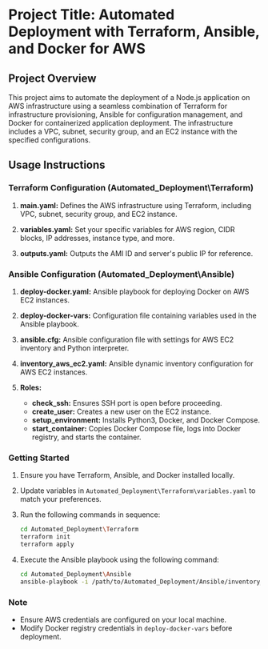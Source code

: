 # Project Title: Automated Deployment with Terraform, Ansible, and Docker for AWS

## Project Overview

This project aims to automate the deployment of a Node.js application on AWS infrastructure using a seamless combination of Terraform for infrastructure provisioning, Ansible for configuration management, and Docker for containerized application deployment. The infrastructure includes a VPC, subnet, security group, and an EC2 instance with the specified configurations.

## Usage Instructions

### Terraform Configuration (Automated_Deployment\Terraform)

1. **main.yaml:** Defines the AWS infrastructure using Terraform, including VPC, subnet, security group, and EC2 instance.

2. **variables.yaml:** Set your specific variables for AWS region, CIDR blocks, IP addresses, instance type, and more.

3. **outputs.yaml:** Outputs the AMI ID and server's public IP for reference.

### Ansible Configuration (Automated_Deployment\Ansible)

1. **deploy-docker.yaml:** Ansible playbook for deploying Docker on AWS EC2 instances.

2. **deploy-docker-vars:** Configuration file containing variables used in the Ansible playbook.

3. **ansible.cfg:** Ansible configuration file with settings for AWS EC2 inventory and Python interpreter.

4. **inventory_aws_ec2.yaml:** Ansible dynamic inventory configuration for AWS EC2 instances.

5. **Roles:**
    - **check_ssh:** Ensures SSH port is open before proceeding.
    - **create_user:** Creates a new user on the EC2 instance.
    - **setup_environment:** Installs Python3, Docker, and Docker Compose.
    - **start_container:** Copies Docker Compose file, logs into Docker registry, and starts the container.

### Getting Started

1. Ensure you have Terraform, Ansible, and Docker installed locally.

2. Update variables in `Automated_Deployment\Terraform\variables.yaml` to match your preferences.

3. Run the following commands in sequence:

   ```bash
   cd Automated_Deployment\Terraform
   terraform init
   terraform apply
   ```

4. Execute the Ansible playbook using the following command:

   ```bash
   cd Automated_Deployment\Ansible
   ansible-playbook -i /path/to/Automated_Deployment/Ansible/inventory_aws_ec2.yaml --private-key /path/to/your/private/key.pem /path/to/Automated_Deployment/Ansible/deploy-docker.yaml
   ```


### Note

- Ensure AWS credentials are configured on your local machine.
- Modify Docker registry credentials in `deploy-docker-vars` before deployment.

